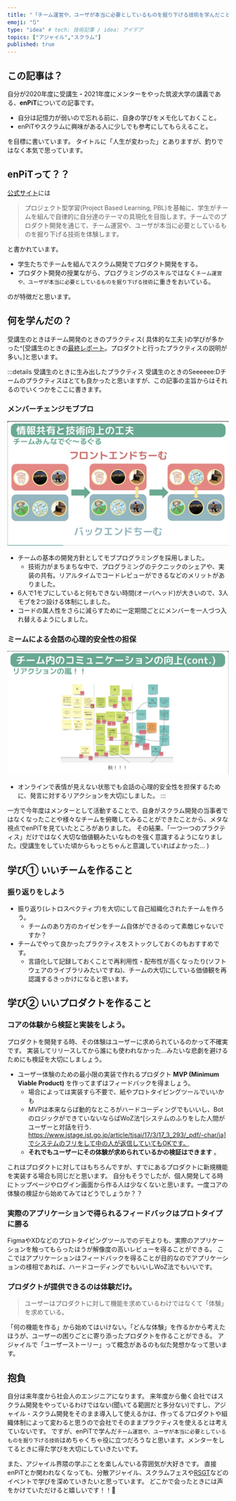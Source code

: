 ```yaml
---
title: "「チーム運営や、ユーザが本当に必要としているものを掘り下げる技術を学んだこと」の記録"
emoji: "🔃"
type: "idea" # tech: 技術記事 / idea: アイデア
topics: ["アジャイル","スクラム"]
published: true
---
```


## この記事は？
自分が2020年度に受講生・2021年度にメンターをやった筑波大学の講義である、**enPiT**についての記事です。
- 自分は記憶力が弱いので忘れる前に、自身の学びをメモ化しておくこと。
- enPiTやスクラムに興味がある人に少しでも参考にしてもらえること。


を目標に書いています。
タイトルに「人生が変わった」とありますが、釣りではなく本気で思っています。

## enPiTって？？

[公式サイト](https://enpit.coins.tsukuba.ac.jp/)には
> プロジェクト型学習(Project Based Learning, PBL)を基軸に、学生がチームを組んで自律的に自分達のテーマの具現化を目指します。チームでのプロダクト開発を通じて、チーム運営や、ユーザが本当に必要としているものを掘り下げる技術を体験します。

と書かれています。
- 学生たちでチームを組んでスクラム開発でプロダクト開発をする。
- プロダクト開発の授業ながら、プログラミングのスキルではなく`チーム運営や、ユーザが本当に必要としているものを掘り下げる技術`に重きをおいている。

のが特徴だと思います。

## 何を学んだの？

受講生のときはチーム開発のときのプラクティス( 具体的な工夫 )の学びが多かった^[受講生のときの[最終レポート](https://qiita.com/hotsukai/private/7bf47cc2e11ca16b3b76)。プロダクトと行ったプラクティスの説明が多い。]と思います。

:::details 受講生のときに生み出したプラクティス
受講生のときのSeeeeee:Dチームのプラクティスはとても良かったと思いますが、この記事の主旨からはそれるのでいくつかをここに書きます。

### メンバーチェンジモブプロ
![](/images/enpit2021_hotsukai/mob.png)
- チームの基本の開発方針としてモブプログラミングを採用しました。
  - 技術力がまちまちな中で、プログラミングのテクニックのシェアや、実装の共有。リアルタイムでコードレビューができるなどのメリットがありました。
- 6人で1モブにしていると何もできない時間(オーバヘッド)が大きいので、3人モブを2つ設ける体制にしました。
- コードの属人性をさらに減らすために一定期間ごとにメンバーを一人づつ入れ替えるようにしました。

### ミームによる会話の心理的安全性の担保
![](/images/enpit2021_hotsukai/meme.png)
- オンラインで表情が見えない状態でも会話の心理的安全性を担保するために、発言に対するリアクションを大切にしました。
:::

一方で今年度はメンターとして活動することで、自身がスクラム開発の当事者ではなくなったことや様々なチームを俯瞰してみることができたことから、メタな視点でenPiTを見ていたところがありました。
その結果、「一つ一つのプラクティス」だけではなく大切な価値観みたいなものを強く意識するようになりました。(受講生をしていた頃からもっとちゃんと意識していればよかった... )


## 学び① いいチームを作ること

### 振り返りをしよう
- 振り返り(レトロスペクティブ)を大切にして自己組織化されたチームを作ろう。
  - チームのあり方のカイゼンをチーム自体ができるのって素敵じゃないですか？
- チームでやって良かったプラクティスをストックしておくのもおすすめです。
  - 言語化して記録しておくことで再利用性・配布性が高くなったり(ソフトウェアのライブラリみたいですね)、チームの大切にしている価値観を再認識するきっかけになると思います。

## 学び② いいプロダクトを作ること
### コアの体験から検証と実装をしよう。
プロダクトを開発する時、その体験はユーザーに求められているのかって不確実です。
実装してリリースしてから誰にも使われなかった...みたいな悲劇を避けるためにも検証を大切にしましょう。

- ユーザー体験のための最小限の実装で作れるプロダクト **MVP (Minimum Viable Product)** を作ってまずはフィードバックを得ましょう。 
  - 場合によっては実装すら不要で、紙やプロトタイピングツールでいいかも
  - MVPは本来ならば動的なところがハードコーディングでもいいし、BotのロジックができていないならばWoZ法^[システムのふりをした人間がユーザーと対話を行う. https://www.jstage.jst.go.jp/article/tjsai/17/3/17_3_293/_pdf/-char/ja]でシステムのフリをして中の人が返信していてもOKです。
  - **それでもユーザーにその体験が求められているかの検証はできます** 。

これはプロダクトに対してはもちろんですが、すでにあるプロダクトに新規機能を実装する場合も同じだと思います。
自分もそうでしたが、個人開発してる時にトップページやログイン画面から作る人は少なくないと思います。一度コアの体験の検証から始めてみてはどうでしょうか？？

### 実際のアプリケーションで得られるフィードバックはプロトタイプに勝る
FigmaやXDなどのプロトタイピングツールでのデモよりも、実際のアプリケーションを触ってもらったほうが解像度の高いレビューを得ることができる。
ここではアプリケーションはフィードバックを得ることが目的なのでアプリケーションの様相であれば、ハードコーディングでもいいしWoZ法でもいいです。

### プロダクトが提供できるのは体験だけ。
> ユーザーはプロダクトに対して機能を求めているわけではなくて「体験」を求めている。

「何の機能を作る」から始めてはいけない。「どんな体験」を作るかから考えたほうが、ユーザーの困りごとに寄り添ったプロダクトを作ることができる。
アジャイルで「ユーザーストーリー」って概念があるのも似た発想かなって思います。
## 抱負
自分は来年度から社会人のエンジニアになります。
来年度から働く会社ではスクラム開発をやっているわけではない(聞いてる範囲だと多分ない)ですし、アジャイル・スクラム開発をそのまま導入して使えるかは、作ってるプロダクトや組織体制によって変わると思うので会社でそのままプラクティスを使えるとは考えていないです。
ですが、enPiTで学んだ`チーム運営や、ユーザが本当に必要としているものを掘り下げる技術`はめちゃくちゃ役に立つだろうなと思います。メンターをしてるときに得た学びを大切にしていきたいです。

また、アジャイル界隈の学ぶことを楽しんでいる雰囲気が大好きです。
直接enPiTとか関われなくなっても、分散アジャイル、スクラムフェスや[RSGT](https://2022.scrumgatheringtokyo.org/index.html)などのイベントで学びを深めていきたいと思っています。
どこかで会ったときには声をかけていただけると嬉しいです！！🙌